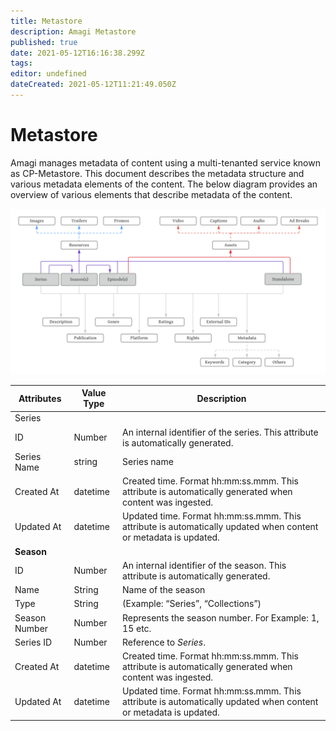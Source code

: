 ```yaml
---
title: Metastore
description: Amagi Metastore
published: true
date: 2021-05-12T16:16:38.299Z
tags: 
editor: undefined
dateCreated: 2021-05-12T11:21:49.050Z
---
```


# Metastore

Amagi manages metadata of content using a multi-tenanted service known as CP-Metastore. This document describes the metadata structure and various metadata elements of the content. The below diagram provides an overview of various elements that describe metadata of the content.

![metadata-er-diagram.png](/metadata/metadata-er-diagram.png)

| Attributes| Value Type| Description|
|---|---|---|
| Series|  | | 
|ID|Number| An internal identifier of the series. This attribute is automatically generated.|
|Series Name|string|Series name|
|Created At| datetime| Created time. Format hh:mm:ss.mmm. This attribute is automatically generated when content was ingested.|
|Updated At|datetime| Updated time. Format hh:mm:ss.mmm. This attribute is automatically updated when content or metadata is updated.|
| **Season**| | |
|ID|Number| An internal identifier of the season. This attribute is automatically generated.|
|Name|String| Name of the season|
|Type|String| (Example: “Series”, “Collections”)|
|Season Number|Number| Represents the season number. For Example: 1, 15 etc.|
|Series ID| Number| Reference to *Series*.| 
|Created At| datetime| Created time. Format hh:mm:ss.mmm. This attribute is automatically generated when content was ingested.|
|Updated At|datetime| Updated time. Format hh:mm:ss.mmm. This attribute is automatically updated when content or metadata is updated.|


